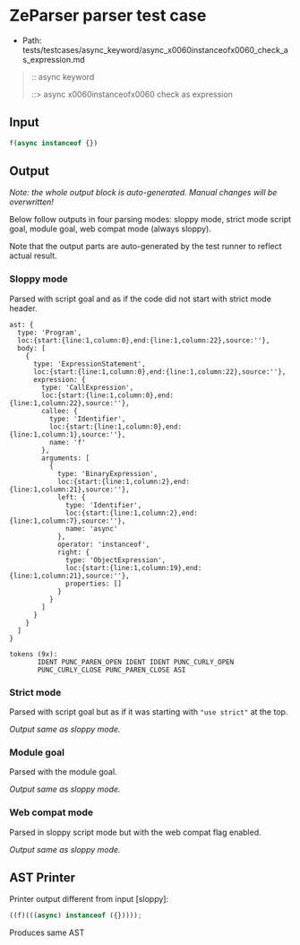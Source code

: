 # ZeParser parser test case

- Path: tests/testcases/async_keyword/async_x0060instanceofx0060_check_as_expression.md

> :: async keyword
>
> ::> async x0060instanceofx0060 check as expression

## Input

`````js
f(async instanceof {})
`````

## Output

_Note: the whole output block is auto-generated. Manual changes will be overwritten!_

Below follow outputs in four parsing modes: sloppy mode, strict mode script goal, module goal, web compat mode (always sloppy).

Note that the output parts are auto-generated by the test runner to reflect actual result.

### Sloppy mode

Parsed with script goal and as if the code did not start with strict mode header.

`````
ast: {
  type: 'Program',
  loc:{start:{line:1,column:0},end:{line:1,column:22},source:''},
  body: [
    {
      type: 'ExpressionStatement',
      loc:{start:{line:1,column:0},end:{line:1,column:22},source:''},
      expression: {
        type: 'CallExpression',
        loc:{start:{line:1,column:0},end:{line:1,column:22},source:''},
        callee: {
          type: 'Identifier',
          loc:{start:{line:1,column:0},end:{line:1,column:1},source:''},
          name: 'f'
        },
        arguments: [
          {
            type: 'BinaryExpression',
            loc:{start:{line:1,column:2},end:{line:1,column:21},source:''},
            left: {
              type: 'Identifier',
              loc:{start:{line:1,column:2},end:{line:1,column:7},source:''},
              name: 'async'
            },
            operator: 'instanceof',
            right: {
              type: 'ObjectExpression',
              loc:{start:{line:1,column:19},end:{line:1,column:21},source:''},
              properties: []
            }
          }
        ]
      }
    }
  ]
}

tokens (9x):
       IDENT PUNC_PAREN_OPEN IDENT IDENT PUNC_CURLY_OPEN
       PUNC_CURLY_CLOSE PUNC_PAREN_CLOSE ASI
`````

### Strict mode

Parsed with script goal but as if it was starting with `"use strict"` at the top.

_Output same as sloppy mode._

### Module goal

Parsed with the module goal.

_Output same as sloppy mode._

### Web compat mode

Parsed in sloppy script mode but with the web compat flag enabled.

_Output same as sloppy mode._

## AST Printer

Printer output different from input [sloppy]:

````js
((f)(((async) instanceof ({}))));
````

Produces same AST
